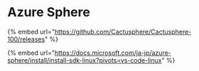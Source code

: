 # Azure Sphere

{% embed url="https://github.com/Cactusphere/Cactusphere-100/releases" %}

{% embed url="https://docs.microsoft.com/ja-jp/azure-sphere/install/install-sdk-linux?pivots=vs-code-linux" %}



